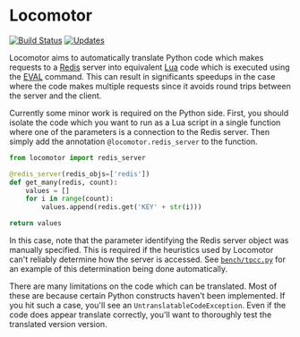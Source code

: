 # Locomotor

[![Build Status](https://travis-ci.org/michaelmior/locomotor.svg?branch=master)](https://travis-ci.org/michaelmior/locomotor)
[![Updates](https://pyup.io/repos/github/michaelmior/locomotor/shield.svg)](https://pyup.io/repos/github/michaelmior/locomotor/)

Locomotor aims to automatically translate Python code which makes requests to a [Redis](https://redis.io/) server into equivalent [Lua](https://www.lua.org/) code which is executed using the [EVAL](https://redis.io/commands/eval) command.
This can result in significants speedups in the case where the code makes multiple requests since it avoids round trips between the server and the client.

Currently some minor work is required on the Python side.
First, you should isolate the code which you want to run as a Lua script in a single function where one of the parameters is a connection to the Redis server.
Then simply add the annotation `@locomotor.redis_server` to the function.

```python
from locomotor import redis_server

@redis_server(redis_objs=['redis'])
def get_many(redis, count):
    values = []
    for i in range(count):
        values.append(redis.get('KEY' + str(i)))

return values
```

In this case, note that the parameter identifying the Redis server object was manually specified.
This is required if the heuristics used by Locomotor can't reliably determine how the server is accessed.
See [`bench/tpcc.py`](bench/tpcc.py) for an example of this determination being done automatically.

There are many limitations on the code which can be translated.
Most of these are because certain Python constructs haven't been implemented.
If you hit such a case, you'll see an `UntranslatableCodeException`.
Even if the code does appear translate correctly, you'll want to thoroughly test the translated version version.
